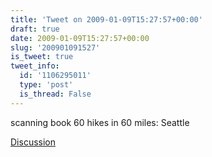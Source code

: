 ```yaml
---
title: 'Tweet on 2009-01-09T15:27:57+00:00'
draft: true
date: 2009-01-09T15:27:57+00:00
slug: '200901091527'
is_tweet: true
tweet_info:
  id: '1106295011'
  type: 'post'
  is_thread: False
---
```




scanning book 60 hikes in 60 miles: Seattle

[Discussion](https://x.com/sytelus/status/1106295011)
